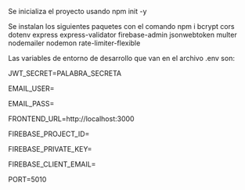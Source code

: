 Se inicializa el proyecto usando npm init -y

Se instalan los siguientes paquetes con el comando npm i
bcrypt
cors
dotenv
express
express-validator
firebase-admin
jsonwebtoken
multer
nodemailer
nodemon
rate-limiter-flexible

Las variables de entorno de desarrollo que van en el archivo .env son:

JWT_SECRET=PALABRA_SECRETA

EMAIL_USER=

EMAIL_PASS=

FRONTEND_URL=http://localhost:3000

FIREBASE_PROJECT_ID=

FIREBASE_PRIVATE_KEY=

FIREBASE_CLIENT_EMAIL=

PORT=5010
